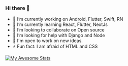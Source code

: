 ### Hi there 👋

<!--
**sumit007/sumit007** is a ✨ _special_ ✨ repository because its `README.md` (this file) appears on your GitHub profile.
Here are some ideas to get you started:
-->

- 🔭 I’m currently working on Android, Flutter, Swift, RN
- 🌱 I’m currently learning React, Flutter, NextJs
- 👯 I’m looking to collaborate on Open source
- 🤔 I’m looking for help with Django and Node
- 💫 I'm open to work on new ideas.
- ⚡  Fun fact: I am afraid of HTML and CSS

[![My Awesome Stats](https://awesome-github-stats.azurewebsites.net/user-stats/sumit007?cardType=level&theme=buefy)](https://git.io/awesome-stats-card)
